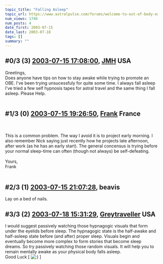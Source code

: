 ```yaml
---
topic_title: "Falling Asleep"
topic_url: https://www.astralpulse.com/forums/welcome-to-out-of-body-experiences!/falling-asleep-5640
num_views: 1746
num_posts: 4
date_first: 2003-07-15
date_last: 2003-07-18
tags: []
summary: ""
---
```


## \#0/3 (3) [2003-07-15 17:08:00](https://www.astralpulse.com/forums/index.php?msg=121286), [JMH](https://www.astralpulse.com/forums/profile/?u=2568) USA ##
<section>
Greetings,
<br>
Does anyone have tips on how to stay awake while trying to promote an OBE. I've been trying unsucessfuly for quite some time. I always fall asleep I've tried a few self hypnosis tapes for astral travel and the same thing I fall asleep. Please Help.
<br>
<br>
</section>

## \#1/3 (0) [2003-07-15 19:26:50](https://www.astralpulse.com/forums/index.php?msg=39678), [Frank](https://www.astralpulse.com/forums/profile/?u=359) France ##
<section>
<br>
<br>
This is a common problem. The way I avoid it is to project early morning. I also remember Nick saying just recently how he projects late afternoon, after work (as he has an early start). The general concensus is trying before your normal sleep-time can often (though not always) be self-defeating.
<br>
<br>
Yours,
<br>
Frank
<br>
<br>
</section>

## \#2/3 (1) [2003-07-15 21:07:28](https://www.astralpulse.com/forums/index.php?msg=39704), beavis  ##
<section>
Lay on a bed of nails.
</section>

## \#3/3 (2) [2003-07-18 15:31:29](https://www.astralpulse.com/forums/index.php?msg=40210), [Greytraveller](https://www.astralpulse.com/forums/profile/?u=1734) USA ##
<section>
I would suggest passively watching those hypnagogic visuals that form under the eyelids before sleep. The hypnagogic state is the half-awake and half-asleep state before (and after) proper sleep. Visuals begin and eventually become more complex to form stories that become sleep dreams. So try passively watching those random visuals. It will help you to remain mentally awake as your physical body falls asleep.
<br>
Good Luck [
<img alt=":)" class="smiley" src="https://www.astralpulse.com/forums/Smileys/fugue/smiley.png" title="Smiley"/>
]
</section>